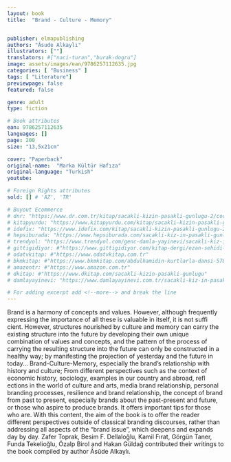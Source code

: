 ```yaml
---
layout: book
title:  "Brand - Culture - Memory"


publisher: elmapublishing
authors: "Âsude Alkaylı"
illustrators: [""]
translators: #["naci-turan","burak-dogru"]
image: assets/images/ean/9786257112635.jpg
categories: [ "Business" ]
tags: [ "Literature"]
previewpage: false
featured: false

genre: adult
type: fiction

# Book attributes
ean: 9786257112635
languages: []
page: 200
size: "13,5x21cm"

cover: "Paperback"
original-name:  "Marka Kültür Hafıza"
original-language: "Turkish"
youtube:

# Foreign Rights attributes
sold: [] # 'AZ', 'TR'

# Buyout Ecommerce
# dnr: "https://www.dr.com.tr/kitap/sacakli-kizin-pasakli-gunlugu-2/cocuk-ve-genclik/genclik-10-yas/roman-oyku/urunno=0001893059001"
# kitapyurdu: "https://www.kitapyurdu.com/kitap/sacakli-kizin-pasakli-gunlugu-2-/560122.html&filter_name=Sa%C3%A7akl%C4%B1+K%C4%B1z%27%C4%B1n+Pasakl%C4%B1+G%C3%BCnl%C3%BC%C4%9F%C3%BC+2"
# idefix: "https://www.idefix.com/kitap/sacakli-kizin-pasakli-gunlugu-2/cocuk-ve-genclik/genclik-10-yas/roman-oyku/urunno=0001893059001"
# hepsiburada: "https://www.hepsiburada.com/sacakli-kiz-in-pasakli-gunlugu-2-damla-yayinevi-p-HBV000012ER86"
# trendyol: "https://www.trendyol.com/genc-damla-yayinevi/sacakli-kiz-in-pasakli-gunlugu-2-p-54825777"
# gittigidiyor: #"https://www.gittigidiyor.com/kitap-dergi/ezan-sehidi-adnan-menderes_pdp_732728793"
# odatvkitap: #"https://www.odatvkitap.com.tr"
# bkmkitap: #"https://www.bkmkitap.com/abdulhamidin-kurtlarla-dansi-578226"
# amazontr: #"https://www.amazon.com.tr"
# dkitap: #"https://www.dkitap.com/sacakli-kizin-pasakli-gunlugu"
# damlayayinevi: "https://www.damlayayinevi.com.tr/sacakli-kiz-in-pasakli-gunlugu-2-bu-iste-bi-terslik-var"

# For adding excerpt add <!--more--> and break the line
---
```

Brand is a harmony of concepts and values.
However, although frequently expressing the
importance of all these is valuable in itself, it is not
suffi cient. However, structures nourished by culture
and memory can carry the existing structure into
the future by developing their own unique combination of values and concepts, and the pattern of the
process of carrying the resulting structure into the
future can only be constructed in a healthy way;
by manifesting the projection of yesterday and the
future in today...
Brand-Culture-Memory, especially the brand’s
relationship with history and culture; From different perspectives such as the context of economic
history, sociology, examples in our country and
abroad, refl ections in the world of culture and
arts, media brand relationship, personal branding
processes, resilience and brand relationship, the
concept of brand from past to present, especially
brands about the past-present and future, or those
who aspire to produce brands. It offers important
tips for those who are. With this content, the aim
of the book is to offer the reader different perspectives outside of classical branding discourses, rather than addressing all aspects of the “brand issue”,
which deepens and expands day by day. Zafer
Toprak, Besim F. Dellaloğlu, Kamil Fırat, Görgün
Taner, Funda Tekelioğlu, Özalp Birol and Hakan
Güldağ contributed their writings to the book compiled by author Âsûde Alkaylı.
<!--more--> 


